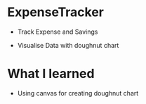 # ExpenseTracker

- Track Expense and Savings

- Visualise Data with doughnut chart

# What I learned

- Using canvas for creating doughnut chart 
